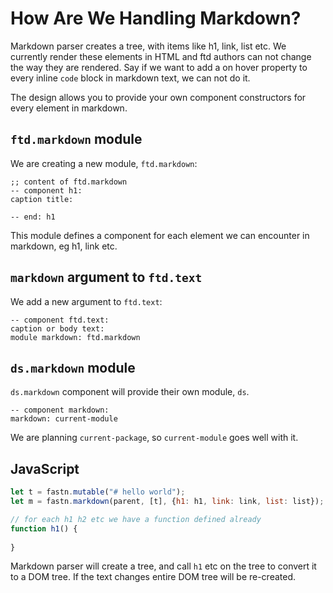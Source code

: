 # How Are We Handling Markdown?

Markdown parser creates a tree, with items like h1, link, list etc. We currently render these elements in HTML and
ftd authors can not change the way they are rendered. Say if we want to add a on hover property to every inline `code`
block in markdown text, we can not do it.

The design allows you to provide your own component constructors for every element in markdown.

## `ftd.markdown` module

We are creating a new module, `ftd.markdown`:

```ftd
;; content of ftd.markdown
-- component h1:
caption title:

-- end: h1
```

This module defines a component for each element we can encounter in markdown, eg h1, link etc.

## `markdown` argument to `ftd.text`

We add a new argument to `ftd.text`:

```ftd
-- component ftd.text:
caption or body text:
module markdown: ftd.markdown 
```

## `ds.markdown` module

`ds.markdown` component will provide their own module, `ds`.

```ftd
-- component markdown:
markdown: current-module 
```

We are planning `current-package`, so `current-module` goes well with it.

## JavaScript

```js
let t = fastn.mutable("# hello world");
let m = fastn.markdown(parent, [t], {h1: h1, link: link, list: list});

// for each h1 h2 etc we have a function defined already
function h1() {
    
}
```

Markdown parser will create a tree, and call `h1` etc on the tree to convert it to a DOM tree. If the text changes entire
DOM tree will be re-created.
